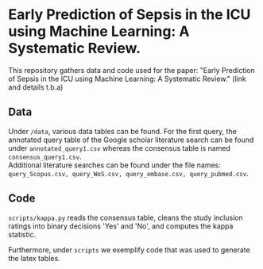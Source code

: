 # Early Prediction of Sepsis in the ICU using Machine Learning: A Systematic Review.

This repository gathers data and code used for the paper: "Early Prediction of Sepsis in the ICU using Machine Learning: A Systematic Review." (link and details t.b.a) 


## Data  

Under ```/data```, various data tables can be found. For the first query, the annotated query table of the Google scholar literature search can be found under ```annotated_query1.csv``` whereas the consensus table is named ```consensus_query1.csv```.  
Additional literature searches can be found under the file names: ```query_Scopus.csv, query_WoS.csv, query_embase.csv, query_pubmed.csv```.  
 

## Code   

```scripts/kappa.py``` reads the consensus table, cleans the study inclusion ratings into binary decisions 'Yes' and 'No', and computes the kappa statistic.  

Furthermore, under ```scripts``` we exemplify code that was used to generate the latex tables.  



